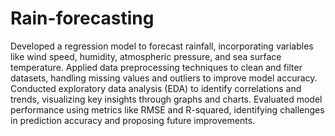 # Rain-forecasting
Developed a regression model to forecast rainfall, incorporating variables like wind speed, humidity, atmospheric pressure, and sea surface temperature.
Applied data preprocessing techniques to clean and filter datasets, handling missing values and outliers to improve model accuracy.
Conducted exploratory data analysis (EDA) to identify correlations and trends, visualizing key insights through graphs and charts.
Evaluated model performance using metrics like RMSE and R-squared, identifying challenges in prediction accuracy and proposing future improvements.
